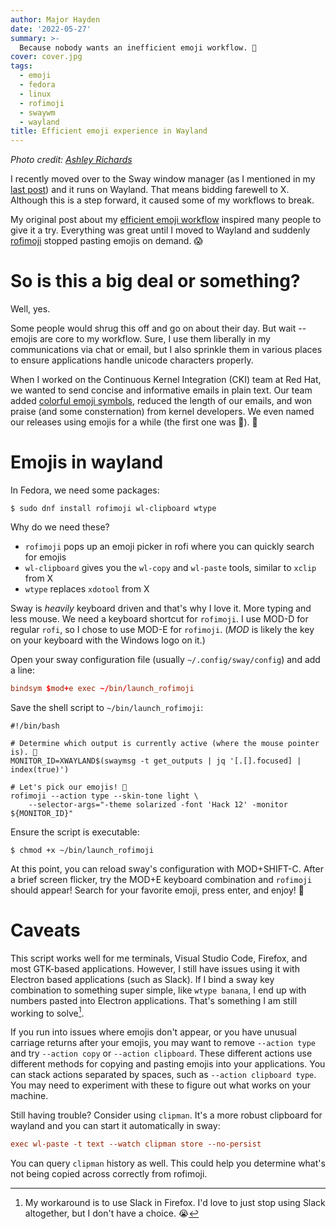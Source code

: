 ```yaml
---
author: Major Hayden
date: '2022-05-27'
summary: >-
  Because nobody wants an inefficient emoji workflow. 🙈
cover: cover.jpg
tags:
  - emoji
  - fedora
  - linux
  - rofimoji
  - swaywm
  - wayland
title: Efficient emoji experience in Wayland
---
```


_Photo credit: [Ashley Richards](https://unsplash.com/photos/60HjyvXHbpo)_

I recently moved over to the Sway window manager (as I mentioned in my [last post]) and
it runs on Wayland. That means bidding farewell to X. Although this is a step forward,
it caused some of my workflows to break.

My original post about my [efficient emoji workflow] inspired many people to give it a
try. Everything was great until I moved to Wayland and suddenly [rofimoji] stopped
pasting emojis on demand. 😱

[last post]: /2022/05/24/sway-reload-causes-a-firefox-crash/
[efficient emoji workflow]: /2021/05/15/efficient-emojis-with-rofimoji/
[rofimoji]: https://github.com/fdw/rofimoji
[colorful emoji symbols]: https://www.spinics.net/lists/linux-block/msg68704.html

# So is this a big deal or something?

Well, yes.

Some people would shrug this off and go on about their day. But wait -- emojis are core
to my workflow. Sure, I use them liberally in my communications via chat or email, but I
also sprinkle them in various places to ensure applications handle unicode characters
properly.

When I worked on the Continuous Kernel Integration (CKI) team at Red Hat, we wanted to
send concise and informative emails in plain text. Our team added [colorful emoji
symbols], reduced the length of our emails, and won praise (and some consternation) from
kernel developers. We even named our releases using emojis for a while (the first one
was 🐣). 🤭

# Emojis in wayland

In Fedora, we need some packages:

```console
$ sudo dnf install rofimoji wl-clipboard wtype
```

Why do we need these?

* `rofimoji` pops up an emoji picker in rofi where you can quickly search for emojis
* `wl-clipboard` gives you the `wl-copy` and `wl-paste` tools, similar to `xclip` from X
* `wtype` replaces `xdotool` from X

Sway is *heavily* keyboard driven and that's why I love it. More typing and less mouse.
We need a keyboard shortcut for `rofimoji`. I use MOD-D for regular `rofi`, so I chose
to use MOD-E for `rofimoji`. (*MOD* is likely the key on your keyboard with the Windows
logo on it.)

Open your sway configuration file (usually `~/.config/sway/config`) and add a line:

```conf
bindsym $mod+e exec ~/bin/launch_rofimoji
```

Save the shell script to `~/bin/launch_rofimoji`:

```shell
#!/bin/bash

# Determine which output is currently active (where the mouse pointer is). 🤔
MONITOR_ID=XWAYLAND$(swaymsg -t get_outputs | jq '[.[].focused] | index(true)')

# Let's pick our emojis! 🎉
rofimoji --action type --skin-tone light \
    --selector-args="-theme solarized -font 'Hack 12' -monitor ${MONITOR_ID}"
```

Ensure the script is executable:

```console
$ chmod +x ~/bin/launch_rofimoji
```

At this point, you can reload sway's configuration with MOD+SHIFT-C. After a brief
screen flicker, try the MOD+E keyboard combination and `rofimoji` should appear! Search
for your favorite emoji, press enter, and enjoy! 🍰

# Caveats

This script works well for me terminals, Visual Studio Code, Firefox, and most GTK-based
applications. However, I still have issues using it with Electron based applications
(such as Slack). If I bind a sway key combination to something super simple, like `wtype
banana`, I end up with numbers pasted into Electron applications. That's something I am
still working to solve[^slack-workaround].

If you run into issues where emojis don't appear, or you have unusual carriage returns
after your emojis, you may want to remove `--action type` and try `--action copy` or
`--action clipboard`. These different actions use different methods for copying and
pasting emojis into your applications. You can stack actions separated by spaces, such
as `--action clipboard type`. You may need to experiment with these to figure out what
works on your machine.

Still having trouble? Consider using `clipman`. It's a more robust clipboard for wayland
and you can start it automatically in sway:

```conf
exec wl-paste -t text --watch clipman store --no-persist
```

You can query `clipman` history as well. This could help you determine what's not being
copied across correctly from rofimoji.

[^slack-workaround]: My workaround is to use Slack in Firefox. I'd love to just stop
    using Slack altogether, but I don't have a choice. 😭
